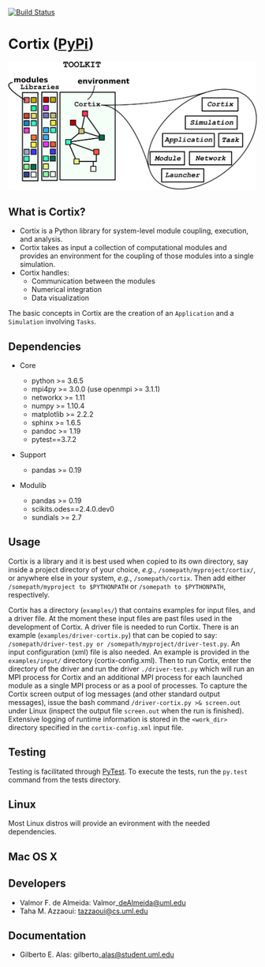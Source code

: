 [![Build Status](https://travis-ci.org/dpploy/cortix.svg?branch=master)](https://travis-ci.org/dpploy/cortix)
# Cortix ([PyPi](https://pypi.org/project/cortix/))

![](docs/cortix-cover.png)

## What is Cortix?

* Cortix is a Python library for system-level module coupling, execution, and
  analysis.
* Cortix takes as input a collection of computational modules and provides an 
  environment for the coupling of those modules into a single simulation.
* Cortix handles:
    - Communication between the modules
    - Numerical integration
    - Data visualization

The basic concepts in Cortix are the creation of an `Application` and a `Simulation` involving `Tasks`.

## Dependencies

* Core
    - python &gt;= 3.6.5
    - mpi4py &gt;= 3.0.0 (use openmpi &gt;= 3.1.1)
    - networkx &gt;= 1.11
    - numpy &gt;= 1.10.4
    - matplotlib &gt;= 2.2.2
    - sphinx &gt;= 1.6.5
    - pandoc &gt;= 1.19
    - pytest==3.7.2

* Support
    - pandas &gt;= 0.19

* Modulib
    - pandas &gt;= 0.19
    - scikits.odes==2.4.0.dev0
    - sundials &gt;= 2.7

## Usage

Cortix is a library and it is best used when copied to its own directory, say inside a project directory of your choice, *e.g.*, `/somepath/myproject/cortix/`, or anywhere else in your system, *e.g.*, `/somepath/cortix`. Then add either `/somepath/myproject to $PYTHONPATH` or `/somepath to $PYTHONPATH`, respectively.

Cortix has a directory (`examples/`) that contains examples for input files, and a driver file. At the moment these input files are past files used in the development of Cortix. A driver file is needed to run Cortix. There is an example (`examples/driver-cortix.py`) that can be copied to say: `/somepath/driver-test.py or /somepath/myproject/driver-test.py`. An input configuration (xml) file is also needed. An example is provided in the `examples/input/` directory (cortix-config.xml). Then to run Cortix, enter the directory of the driver and run the driver `./driver-test.py` which will run an MPI process for Cortix and an additional MPI process for each launched module as a single MPI process or as a pool of processes. To capture the Cortix screen output of log messages (and other standard output messages), issue the bash command `/driver-cortix.py >& screen.out` under Linux (inspect the output file `screen.out` when the run is finished). Extensive logging of runtime information is stored in the `<work_dir>` directory specified in the `cortix-config.xml` input file.

## Testing

Testing is facilitated through <a href="http://pytest.org">PyTest</a>. To execute the tests, run the ```py.test``` command from the tests directory.

## Linux

Most Linux distros will provide an evironment with the needed dependencies.

## Mac OS X


## Developers 

- Valmor F. de Almeida: Valmor\_deAlmeida@uml.edu
- Taha M. Azzaoui: tazzaoui@cs.uml.edu

## Documentation

- Gilberto E. Alas: gilberto\_alas@student.uml.edu
